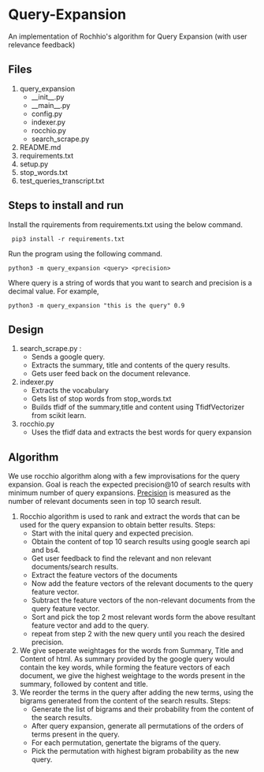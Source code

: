 # Query-Expansion
An implementation of Rochhio's algorithm for Query Expansion (with user relevance feedback)
## Files
<ol>
<li>query_expansion
  <ul>
    <li>__init__.py</li>
    <li>__main__.py</li>
    <li>config.py</li>
    <li>indexer.py</li>
    <li>rocchio.py</li>
    <li>search_scrape.py</li>
  </ul>
</li>
<li>README.md</li>
<li>requirements.txt</li>
<li>setup.py</li>
<li>stop_words.txt</li>
<li>test_queries_transcript.txt</li>
</ol>

## Steps to install and run

<p>Install the rquirements from requirements.txt using the below command.</p>

```
 pip3 install -r requirements.txt
```

<p>Run the program using the following command.</p>

```
python3 -m query_expansion <query> <precision>
```
<p>Where query is a string of words that you want to search and precision is a decimal value. For example,</p>

```
python3 -m query_expansion "this is the query" 0.9
```

## Design

<ol>
<li>search_scrape.py :
   <ul>
    <li>Sends a google query.</li> 
    <li>Extracts the summary, title and contents of the query results.</li>
    <li>Gets user feed back on the document relevance.</li>
   </ul>
</li>
<li>indexer.py
  <ul>
    <li>Extracts the vocabulary</li>
    <li>Gets list of stop words from stop_words.txt</li>
    <li>Builds tfidf of the summary,title and content using TfidfVectorizer from scikit learn.</li>
  </ul>
</li>
<li>rocchio.py
  <ul>
    <li>Uses the tfidf data and extracts the best words for query expansion</li>
  </ul>
</li>
</ol>

## Algorithm
<p>We use rocchio algorithm along with a few improvisations for the query expansion. Goal is reach the expected precision@10 of search results with minimum number of query expansions. <a href="https://en.wikipedia.org/wiki/Evaluation_measures_(information_retrieval)#Precision_at_K">Precision</a> is measured as the number of relevant documents seen in top 10 search result.</p>
<ol>
  <li>Rocchio algorithm is used to rank and extract the words that can be used for the query expansion to obtain better results. Steps:
  <ul>
    <li>Start with the inital query and expected precision.</li>
    <li>Obtain the content of top 10 search results using google search api and bs4.</li>
    <li>Get user feedback to find the relevant and non relevant documents/search results.</li>
    <li>Extract the feature vectors of the documents</li>
    <li>Now add the feature vectors of the relevant documents to the query feature vector.</li>
    <li>Subtract the feature vectors of the non-relevant documents from the query feature vector.</li>
    <li>Sort and pick the top 2 most relevant words form the above resultant feature vector and add to the query.</li>
    <li>repeat from step 2 with the new query until you reach the desired precision.</li>
  </ul>
  </li>
  <li>We give seperate weightages for the words from Summary, Title and Content of html. As summary provided by the google query would contain the key words, while forming the feature vectors of each document, we give the highest weightage to the words present in the summary, followed by content and title.
  </li>
  <li>We reorder the terms in the query after adding the new terms, using the bigrams generated from the content of the search results. Steps:
    <ul>
      <li>Generate the list of bigrams and their probability from the content of the search results.</li>
      <li>After query expansion, generate all permutations of the orders of terms present in the query.</li>
      <li>For each permutation, genertate the bigrams of the query.</li>
      <li>Pick the permutation with highest bigram probability as the new query.</li>
    </ul>
  </li>
</ol>
